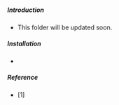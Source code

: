 ##### Introduction
- This folder will be updated soon. 

##### Installation
- 

##### Reference
- [1] 